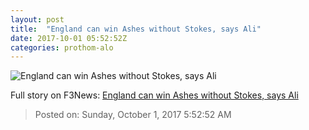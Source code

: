 ```yaml
---
layout: post
title:  "England can win Ashes without Stokes, says Ali"
date: 2017-10-01 05:52:52Z
categories: prothom-alo
---
```


![England can win Ashes without Stokes, says Ali](http://en.prothom-alo.com/contents/cache/images/1200x630x1/uploads/media/2017/10/01/50f29c1014695abd26b3689cd5f2e03a-Stokes.jpg?jadewits_media_id=150639)




Full story on F3News: [England can win Ashes without Stokes, says Ali](http://www.f3nws.com/n/JYdDNF)

> Posted on: Sunday, October 1, 2017 5:52:52 AM
